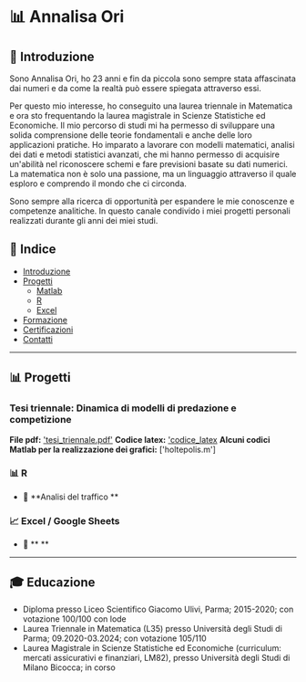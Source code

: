 # 📊 Annalisa Ori   

## 🧐 Introduzione  
Sono Annalisa Ori, ho 23 anni e fin da piccola sono sempre stata affascinata dai numeri e da come la realtà può essere spiegata attraverso essi. 

Per questo mio interesse, ho conseguito una laurea triennale in Matematica e ora sto frequentando la laurea magistrale in Scienze Statistiche ed Economiche. 
Il mio percorso di studi mi ha permesso di sviluppare una solida comprensione delle teorie fondamentali e anche delle loro applicazioni pratiche. Ho imparato a lavorare con modelli matematici, analisi dei dati e metodi statistici avanzati, che mi hanno permesso di acquisire un'abilità nel riconoscere schemi e fare previsioni basate su dati numerici. La matematica non è solo una passione, ma un linguaggio attraverso il quale esploro e comprendo il mondo che ci circonda.

Sono sempre alla ricerca di opportunità per espandere le mie conoscenze e competenze analitiche.
In questo canale condivido i miei progetti personali realizzati durante gli anni dei miei studi. 



## 📌 Indice  
- [Introduzione](#Introduzione)  
- [Progetti](#Progetti)
  - [Matlab](#Matlab)
  - [R](#r)  
  - [Excel](#excel)    
- [Formazione](#Formazione)  
- [Certificazioni](#Certificazioni)
- [Contatti](#Contatti)

---

## 📊 Progetti  


###  Tesi triennale: Dinamica di modelli di predazione e competizione
**File pdf:** ['tesi_triennale.pdf'](https://github.com/AnnalisaOri/my-codes/blob/main/tesi_triennale.pdf)
**Codice latex:** ['codice_latex](https://github.com/AnnalisaOri/my-codes/blob/main/codice_latex)
**Alcuni codici Matlab per la realizzazione dei grafici:** ['holtepolis.m']

### 📊 **R**  
- 📌 **Analisi del traffico **  

### 📈 **Excel / Google Sheets**  
- 📌 ** **  
  

---

## 🎓 Educazione
- Diploma presso Liceo Scientifico Giacomo Ulivi, Parma; 2015-2020; con votazione 100/100 con lode
- Laurea Triennale in Matematica (L35) presso Università degli Studi di Parma; 09.2020-03.2024; con votazione 105/110
- Laurea Magistrale in Scienze Statistiche ed Economiche (curriculum: mercati assicurativi e finanziari, LM82), presso Università degli Studi di Milano Bicocca; in corso



